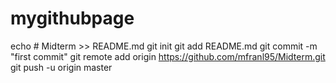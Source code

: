 # mygithubpage
echo # Midterm >> README.md
git init
git add README.md
git commit -m "first commit"
git remote add origin https://github.com/mfranl95/Midterm.git
git push -u origin master
